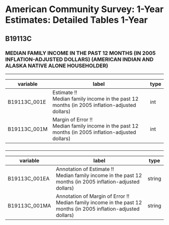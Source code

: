 # American Community Survey: 1-Year Estimates: Detailed Tables 1-Year

## B19113C

### MEDIAN FAMILY INCOME IN THE PAST 12 MONTHS (IN 2005 INFLATION-ADJUSTED DOLLARS) (AMERICAN INDIAN AND ALASKA NATIVE ALONE HOUSEHOLDER)

___

| variable | label | type |
| ----- | ----- | ----- |
| B19113C_001E | Estimate !!<br>Median family income in the past 12 months (in 2005 inflation-adjusted dollars) | int |
| B19113C_001M | Margin of Error !!<br>Median family income in the past 12 months (in 2005 inflation-adjusted dollars) | int |
### 

___

| variable | label | type |
| ----- | ----- | ----- |
| B19113C_001EA | Annotation of Estimate !!<br>Median family income in the past 12 months (in 2005 inflation-adjusted dollars) | string |
| B19113C_001MA | Annotation of Margin of Error !!<br>Median family income in the past 12 months (in 2005 inflation-adjusted dollars) | string |

